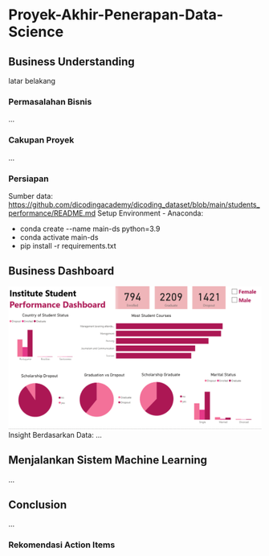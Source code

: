 # Proyek-Akhir-Penerapan-Data-Science
## Business Understanding
latar belakang
### Permasalahan Bisnis
...
### Cakupan Proyek
...
### Persiapan
Sumber data: https://github.com/dicodingacademy/dicoding_dataset/blob/main/students_performance/README.md
Setup Environment - Anaconda:
- conda create --name main-ds python=3.9
- conda activate main-ds
- pip install -r requirements.txt
## Business Dashboard
![Dashboard](./nuraisah_oxzV_dicoding-dashboard.png)
Insight Berdasarkan Data:
...
## Menjalankan Sistem Machine Learning
...
## Conclusion
...
### Rekomendasi Action Items
